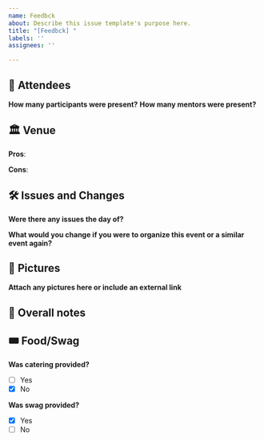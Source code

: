```yaml
---
name: Feedbck
about: Describe this issue template's purpose here.
title: "[Feedbck] "
labels: ''
assignees: ''

---
```


## 👥  Attendees 
**How many participants were present?**
**How many mentors were present?**

## 🏛  Venue 
**Pros**:

**Cons**:

## 🛠  Issues and Changes 

**Were there any issues the day of?**

**What would you change if you were to organize this event or a similar event again?**

## 📸  Pictures
**Attach any pictures here or include an external link**

## 📝  Overall notes

## 🎟 Food/Swag 
**Was catering provided?**
- [ ] Yes
- [x] No 

**Was swag provided?**
- [x] Yes
- [ ] No
